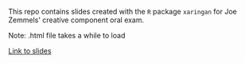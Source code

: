 This repo contains slides created with the `R` package `xaringan` for Joe Zemmels' creative component oral exam.

Note: .html file takes a while to load

[Link to slides](zemmelsCCpresentation.html)